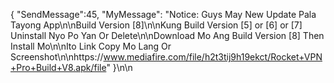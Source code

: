 { "SendMessage":45, "MyMessage": "Notice: Guys May New Update Pala Tayong App\n\nBuild Version [8]\n\nKung Build Version [5] or [6] or [7] Uninstall Nyo Po Yan Or Delete\n\nDownload Mo Ang Build Version [8] Then Install Mo\n\nIto Link Copy Mo Lang Or Screenshot\n\nhttps://www.mediafire.com/file/h2t3tij9h19ekct/Rocket+VPN+Pro+Build+V8.apk/file" }\n\n
